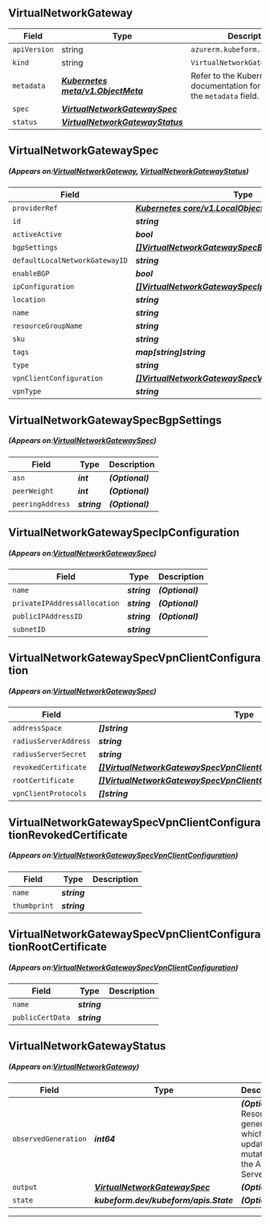 ## VirtualNetworkGateway
| Field | Type | Description |
| ------ | ----- | ----------- |
| `apiVersion` | string | `azurerm.kubeform.com/v1alpha1` |
|    `kind` | string | `VirtualNetworkGateway` |
| `metadata` | ***[Kubernetes meta/v1.ObjectMeta](https://kubernetes.io/docs/reference/generated/kubernetes-api/v1.13/#objectmeta-v1-meta)***|Refer to the Kubernetes API documentation for the fields of the `metadata` field.|
| `spec` | ***[VirtualNetworkGatewaySpec](#VirtualNetworkGatewaySpec)***||
| `status` | ***[VirtualNetworkGatewayStatus](#VirtualNetworkGatewayStatus)***||
## VirtualNetworkGatewaySpec
##### (Appears on:[VirtualNetworkGateway](#VirtualNetworkGateway), [VirtualNetworkGatewayStatus](#VirtualNetworkGatewayStatus))
| Field | Type | Description |
| ------ | ----- | ----------- |
| `providerRef` | ***[Kubernetes core/v1.LocalObjectReference](https://kubernetes.io/docs/reference/generated/kubernetes-api/v1.13/#localobjectreference-v1-core)***||
| `id` | ***string***||
| `activeActive` | ***bool***| ***(Optional)*** |
| `bgpSettings` | ***[[]VirtualNetworkGatewaySpecBgpSettings](#VirtualNetworkGatewaySpecBgpSettings)***| ***(Optional)*** |
| `defaultLocalNetworkGatewayID` | ***string***| ***(Optional)*** |
| `enableBGP` | ***bool***| ***(Optional)*** |
| `ipConfiguration` | ***[[]VirtualNetworkGatewaySpecIpConfiguration](#VirtualNetworkGatewaySpecIpConfiguration)***||
| `location` | ***string***||
| `name` | ***string***||
| `resourceGroupName` | ***string***||
| `sku` | ***string***||
| `tags` | ***map[string]string***| ***(Optional)*** |
| `type` | ***string***||
| `vpnClientConfiguration` | ***[[]VirtualNetworkGatewaySpecVpnClientConfiguration](#VirtualNetworkGatewaySpecVpnClientConfiguration)***| ***(Optional)*** |
| `vpnType` | ***string***| ***(Optional)*** |
## VirtualNetworkGatewaySpecBgpSettings
##### (Appears on:[VirtualNetworkGatewaySpec](#VirtualNetworkGatewaySpec))
| Field | Type | Description |
| ------ | ----- | ----------- |
| `asn` | ***int***| ***(Optional)*** |
| `peerWeight` | ***int***| ***(Optional)*** |
| `peeringAddress` | ***string***| ***(Optional)*** |
## VirtualNetworkGatewaySpecIpConfiguration
##### (Appears on:[VirtualNetworkGatewaySpec](#VirtualNetworkGatewaySpec))
| Field | Type | Description |
| ------ | ----- | ----------- |
| `name` | ***string***| ***(Optional)*** |
| `privateIPAddressAllocation` | ***string***| ***(Optional)*** |
| `publicIPAddressID` | ***string***| ***(Optional)*** |
| `subnetID` | ***string***||
## VirtualNetworkGatewaySpecVpnClientConfiguration
##### (Appears on:[VirtualNetworkGatewaySpec](#VirtualNetworkGatewaySpec))
| Field | Type | Description |
| ------ | ----- | ----------- |
| `addressSpace` | ***[]string***||
| `radiusServerAddress` | ***string***| ***(Optional)*** |
| `radiusServerSecret` | ***string***| ***(Optional)*** |
| `revokedCertificate` | ***[[]VirtualNetworkGatewaySpecVpnClientConfigurationRevokedCertificate](#VirtualNetworkGatewaySpecVpnClientConfigurationRevokedCertificate)***| ***(Optional)*** |
| `rootCertificate` | ***[[]VirtualNetworkGatewaySpecVpnClientConfigurationRootCertificate](#VirtualNetworkGatewaySpecVpnClientConfigurationRootCertificate)***| ***(Optional)*** |
| `vpnClientProtocols` | ***[]string***| ***(Optional)*** |
## VirtualNetworkGatewaySpecVpnClientConfigurationRevokedCertificate
##### (Appears on:[VirtualNetworkGatewaySpecVpnClientConfiguration](#VirtualNetworkGatewaySpecVpnClientConfiguration))
| Field | Type | Description |
| ------ | ----- | ----------- |
| `name` | ***string***||
| `thumbprint` | ***string***||
## VirtualNetworkGatewaySpecVpnClientConfigurationRootCertificate
##### (Appears on:[VirtualNetworkGatewaySpecVpnClientConfiguration](#VirtualNetworkGatewaySpecVpnClientConfiguration))
| Field | Type | Description |
| ------ | ----- | ----------- |
| `name` | ***string***||
| `publicCertData` | ***string***||
## VirtualNetworkGatewayStatus
##### (Appears on:[VirtualNetworkGateway](#VirtualNetworkGateway))
| Field | Type | Description |
| ------ | ----- | ----------- |
| `observedGeneration` | ***int64***| ***(Optional)*** Resource generation, which is updated on mutation by the API Server.|
| `output` | ***[VirtualNetworkGatewaySpec](#VirtualNetworkGatewaySpec)***| ***(Optional)*** |
| `state` | ***kubeform.dev/kubeform/apis.State***| ***(Optional)*** |
---
